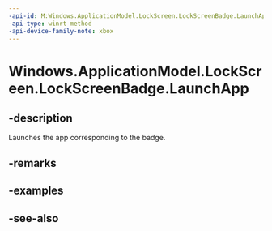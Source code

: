 ```yaml
---
-api-id: M:Windows.ApplicationModel.LockScreen.LockScreenBadge.LaunchApp
-api-type: winrt method
-api-device-family-note: xbox
---
```


<!-- Method syntax
public void LaunchApp()
-->

# Windows.ApplicationModel.LockScreen.LockScreenBadge.LaunchApp

## -description
Launches the app corresponding to the badge.

## -remarks

## -examples

## -see-also
